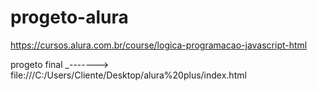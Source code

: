 # progeto-alura
https://cursos.alura.com.br/course/logica-programacao-javascript-html

progeto final _------->  file:///C:/Users/Cliente/Desktop/alura%20plus/index.html
